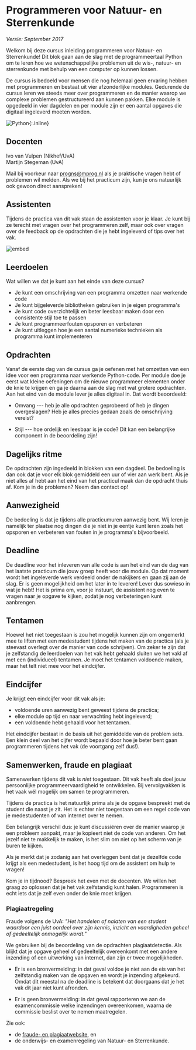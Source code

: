 # Programmeren voor Natuur- en Sterrenkunde

*Versie: September 2017*

Welkom bij deze cursus inleiding programmeren voor Natuur- en Sterrenkunde! Dit blok gaan aan de slag met de programmeertaal Python om te leren hoe we wetenschappelijke problemen uit de wis-, natuur- en sterrenkunde met behulp van een computer op kunnen lossen.

De cursus is bedoeld voor mensen die nog helemaal geen ervaring hebben met programmeren en bestaat uit vier afzonderlijke modules. Gedurende de cursus leren we steeds meer over programmeren en de manier waarop we complexe problemen gestructureerd aan kunnen pakken. Elke module is opgedeeld in vier dagdelen en per module zijn er een aantal opgaves die digitaal ingeleverd moeten worden. 

![Python](python-logo.png){:.inline}  

## Docenten

Ivo van Vulpen (Nikhef/UvA)  
Martijn Stegeman (UvA)

Mail bij voorkeur naar <progns@mprog.nl> als je praktische vragen hebt of problemen wil melden. Als we bij het practicum zijn, kun je ons natuurlijk ook gewoon direct aanspreken!

## Assistenten

Tijdens de practica van dit vak staan de assistenten voor je klaar. Je kunt bij ze terecht met vragen over het programmeren zelf, maar ook over vragen over de feedback op de opdrachten die je hebt ingeleverd of tips over het vak.

![embed](https://player.vimeo.com/video/137376570)

## Leerdoelen

Wat willen we dat je kunt aan het einde van deze cursus?

* Je kunt een omschrijving van een programma omzetten naar werkende code
* Je kunt bijgeleverde bibliotheken gebruiken in je eigen programma's
* Je kunt code overzichtelijk en beter leesbaar maken door een
  consistente stijl toe te passen
* Je kunt programmeerfouten opsporen en verbeteren
* Je kunt uitleggen hoe je een aantal numerieke technieken als programma kunt implementeren

## Opdrachten

Vanaf de eerste dag van de cursus ga je oefenen met het omzetten van een idee
voor een programma naar werkende Python-code. Per module doe je eerst wat kleine
oefeningen om de nieuwe programmeer elementen onder de knie te krijgen en ga je 
daarna aan de slag met wat grotere opdrachten. Aan het eind van de module lever 
je alles digitaal in. Dat wordt beoordeeld:

* Omvang --- heb je alle opdrachten geprobeerd of heb je dingen overgeslagen?
  Heb je alles precies gedaan zoals de omschrijving vereist?

* Stijl --- hoe ordelijk en leesbaar is je code? Dit kan een belangrijke component 
in de beoordeling zijn!

## Dagelijks ritme

De opdrachten zijn ingedeeld in blokken van een dagdeel. De bedoeling is dan ook dat je voor elk blok gemiddeld een uur of vier aan werk bent. Als je niet alles af hebt aan het eind van het practicul maak dan de opdracht thuis af. Kom je in de problemen? Neem dan contact op!

## Aanwezigheid

De bedoeling is dat je tijdens alle practicumuren aanwezig bent. Wij leren je namelijk ter plaatse nog dingen die je niet in je eentje kunt leren zoals het opsporen en verbeteren van fouten in je programma's bijvoorbeeld.

## Deadline

De deadline voor het inleveren van alle code is aan het eind van de dag van het laatste 
practicum die jouw groep heeft voor die module. Op dat moment wordt het ingeleverde werk 
verdeeld onder de nakijkers en gaan zij aan de slag. Er is geen mogelijkheid om het later 
in te leveren! Lever dus sowieso in wat je hebt! Het is prima om, voor je instuurt, de 
assistent nog even te vragen naar je opgave te kijken, zodat je nog verbeteringen kunt aanbrengen.

## Tentamen

Hoewel het niet toegestaan is zou het mogelijk kunnen zijn om ongemerkt mee te liften met 
een medestudent tijdens het maken van de practica (als je steevast overlegt over de manier 
van code schrijven). Om zeker te zijn dat je zelfstandig de leerdoelen van het vak hebt gehaald 
sluiten we het vakl af met een (individueel) tentamen. Je moet het tentamen voldoende 
maken, maar het telt niet mee voor het eindcijfer.

## Eindcijfer

Je krijgt een eindcijfer voor dit vak als je:

* voldoende uren aanwezig bent geweest tijdens de practica;
* elke module op tijd en naar verwachting hebt ingeleverd;
* een voldoende hebt gehaald voor het tentamen.

Het eindcijfer bestaat in de basis uit het gemiddelde van de problem sets. Een
klein deel van het cijfer wordt bepaald door hoe je beter bent gaan
programmeren tijdens het vak (de voortgang zelf dus!).

## Samenwerken, fraude en plagiaat
Samenwerken tijdens dit vak is *niet* toegestaan. Dit vak heeft als doel jouw
persoonlijke programmeervaardigheid te ontwikkelen. Bij vervolgvakken is het
vaak wél mogelijk om samen te programmeren.

Tijdens de practica is het natuurlijk prima als je de opgave bespreekt met de
student die naast je zit. Het is echter niet toegestaan om een regel
code van je medestudenten of van internet over te nemen.

Een belangrijk verschil dus: je kunt discussiëren over de manier waarop je een
probleem aanpakt, maar je kopieert niet de code van anderen. Om het jezelf niet
te makkelijk te maken, is het slim om niet op het scherm van je buren te kijken.

Als je merkt dat je zodanig aan het overleggen bent dat je dezelfde code krijgt
als een medestudent, is het hoog tijd om de assistent om hulp te vragen!

Kom je in tijdnood? Bespreek het even met de docenten. We willen het graag zo
oplossen dat je het vak zelfstandig kunt halen. Programmeren is echt iets dat
je zelf even onder de knie moet krijgen.

### Plagiaatregeling

Fraude volgens de UvA: *"Het handelen of nalaten van een student waardoor een
juist oordeel over zijn kennis, inzicht en vaardigheden geheel of gedeeltelijk
onmogelijk wordt."*

We gebruiken bij de beoordeling van de opdrachten plagiaatdetectie. Als blijkt
dat je opgave geheel of gedeeltelijk overeenkomt met een andere inzending of een
uitwerking van internet, dan zijn er twee mogelijkheden.

* Er is een bronvermelding: in dat geval voldoe je niet aan de eis van het
  zelfstandig maken van de opgaven en wordt je inzending afgekeurd. Omdat dit
  meestal na de deadline is betekent dat doorgaans dat je het vak dit jaar niet
  kunt afronden.

* Er is geen bronvermelding: in dat geval rapporteren we aan de examencommissie
  welke inzendingen overeenkomen, waarna de commissie beslist over te nemen
  maatregelen.

Zie ook:

* de [fraude- en plagiaatwebsite](http://www.uva.nl/plagiaat), en
* de onderwijs- en examenregeling van Natuur- en Sterrenkunde.
